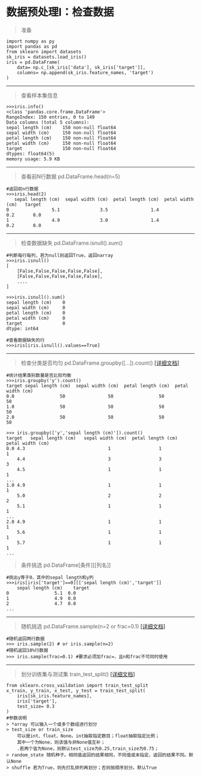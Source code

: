 # 数据预处理I：检查数据
> 准备
```
import numpy as py
import pandas as pd
from sklearn import datasets
sk_iris = datasets.load_iris()
iris = pd.DataFrame(
    data= np.c_[sk_iris['data'], sk_iris['target']],
    columns= np.append(sk_iris.feature_names, 'target')
)
```
---------
> 查看样本集信息
```
>>>iris.info()
<class 'pandas.core.frame.DataFrame'>
RangeIndex: 150 entries, 0 to 149
Data columns (total 5 columns):
sepal length (cm)    150 non-null float64
sepal width (cm)     150 non-null float64
petal length (cm)    150 non-null float64
petal width (cm)     150 non-null float64
target               150 non-null float64
dtypes: float64(5)
memory usage: 5.9 KB
```
---------
> 查看前N行数据 pd.DataFrame.head(n=5)
```
#返回前n行数据
>>>iris.head(2)
   sepal length (cm)  sepal width (cm)  petal length (cm)  petal width (cm)   target
0                5.1               3.5                1.4               0.2       0.0
1                4.9               3.0                1.4               0.2       0.0
```
----------------------
> 检查数据缺失 pd.DataFrame.isnull().sum()
```
#判断每行每列，若为null则返回True，返回narray
>>>iris.isnull()
[
    [False,False,False,False,False],
    [False,False,False,False,False],
    ....
]

>>>iris.isnull().sum()
sepal length (cm)    0
sepal width (cm)     0
petal length (cm)    0
petal width (cm)     0
target               0
dtype: int64

#查看数据缺失的行
>>>iris[iris.isnull().values==True]
```
-------------------
> 检查分类是否均匀 pd.DataFrame.groupby([...]).count() [[详细文档]](http://pandas.pydata.org/pandas-docs/version/0.17.0/generated/pandas.DataFrame.groupby.html)
```
#统计结果类别数量是否比较均衡
>>>iris.groupby('y').count()
target sepal length (cm)  sepal width (cm)  petal length (cm)  petal width (cm)
0.0                 50                50                 50                50
1.0                 50                50                 50                50
2.0                 50                50                 50                50

>>> iris.groupby(['y','sepal length (cm)']).count()
target   sepal length (cm)   sepal width (cm)  petal length (cm)  petal width (cm)
0.0 4.3                               1                  1                 1
    4.4                               3                  3                 3
    4.5                               1                  1                 1
...
1.0 4.9                               1                  1                 1
    5.0                               2                  2                 2
    5.1                               1                  1                 1
...
2.0 4.9                               1                  1                 1
    5.6                               1                  1                 1
    5.7                               1                  1                 1
...
```

> 条件挑选 pd.DataFrame[条件][[列名]]
```
#挑出y等于0，其中的sepal length和y列
>>>iris[iris['target']==0][['sepal length (cm)','target']]
    sepal length (cm)    target
0                 5.1  0.0
1                 4.9  0.0
2                 4.7  0.0
...
```
-----------------------
> 随机挑选 pd.DataFrame.sample(n=2 or frac=0.1) [[详细文档]](http://pandas.pydata.org/pandas-docs/version/0.17.0/generated/pandas.DataFrame.sample.html)
```
#随机返回两行数据
>>> iris.sample(2) # or iris.sample(n=2)
#随机返回10%行数据
>>> iris.sample(frac=0.1) #要求必须加frac=，且n和frac不可同时使用
```
---------------
> 划分训练集与测试集 train_test_split() [[详细文档]](http://scikit-learn.org/stable/modules/generated/sklearn.model_selection.train_test_split.html#sklearn.model_selection.train_test_split)
```
from sklearn.cross_vaildation import train_test_split
x_train, y_train, x_test, y_test = train_test_split(
    iris[sk_iris.feature_names], 
    iris['target'],
    test_size= 0.3
)
#参数说明
> *array 可以输入一个或多个数组进行划分
> test_size or train_size 
    可以是int、float、None。int抽取指定数目；float抽取指定比例；
    其中一个为None，则该值与非None值互补；
    .若两个皆为None，则默认test_size为0.25,train_size为0.75；
> random_state 随机种子。相同值返回的结果相同，不同值或未指定，返回的结果不同。默认None
> shuffle 若为True，则先打乱排列再划分；否则按顺序划分。默认True
```